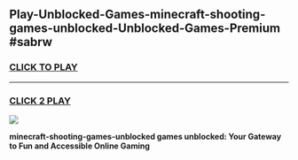 
## Play-Unblocked-Games-minecraft-shooting-games-unblocked-Unblocked-Games-Premium #sabrw
<h3>
<a href="https://premium.freeplayer.one?title=minecraft-shooting-games-unblocked&ref=12M">CLICK TO PLAY</a></h3>
<hr>

<h3>
<a href="https://premium.freeplayer.one?title=minecraft-shooting-games-unblocked&ref=12M">CLICK 2 PLAY</a>
  
</h3>

<a href="https://premium.freeplayer.one?title=minecraft-shooting-games-unblocked&ref=12M"><img src="https://clearcache.store/games.png"></a>


**minecraft-shooting-games-unblocked games unblocked: Your Gateway to Fun and Accessible Online Gaming**
